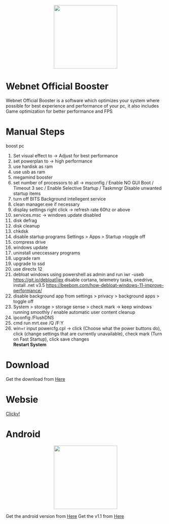 <p align="center">
<a href="https://imgbb.com/"><img src="https://imgur.com/eh9uJc6.png" widht="200" height="200" border="0"></a>
</p>

# Webnet Official Booster

Webnet Official Booster is a software which optimizes your system where possible for best experience and performance of your pc, it also includes Game optimization for better performance and FPS<br>
# Manual Steps
boost pc
1. Set visual effect to -> Adjust for best performance<br>
2. set powerplan to -> high performance<br>
3. use hardisk as ram<br>
4. use usb as ram<br>
5. megamind booster<br>
6. set number of processors to all -> msconfig / Enable NO GUI Boot / Timeout 3 sec / Enable Selective Startup / Taskmngr Disable unwanted startup items<br>
7. turn off BITS Background intellegent service<br>
8. clean manager.exe if necessary<br>
9. display settings right click -> refresh rate 60hz or above<br>
10. services.msc -> windows update disabled<br>
11. disk defrag<br>
12. disk cleanup<br>
13. chkdsk<br>
14. disable startup programs Settings > Apps > Startup >toggle off<br>
15. compress drive<br>
16. windows update<br>
17. uninstall uneccessary programs<br>
18. upgrade ram<br>
19. upgrade to ssd<br>
20. use directx 12<br>
21. debloat windows using powershell as admin and run iwr -useb https://git.io/debloat|iex disable cortana, telemetry tasks, onedrive, install .net v3.5
https://beebom.com/how-debloat-windows-11-improve-performance/<br>
22. disable background app from settings > privacy > background apps > toggle off<br>
23. System > storage > storage sense > check mark -> keep windows running smoothly / enable automatic user content cleanup <br>
24. ipconfig /FlushDNS<br>
25. cmd run mrt.exe /Q /F:Y<br>
26. win+r input powercfg.cpl -> click (Choose what the power buttons do), click (change settings that are currently unavailable), check mark (Turn on Fast Startup), click save changes<br>
<b>Restart System</b>

# Download
Get the download from <a href="https://www.github.com/MEGAMINDMK/Webnet-Official-Booster/releases/latest/download/Webnet.Official.Optimizer.setup.exe">Here</a>

# Websie
<a href="https://web-net.ml">Clicky!</a>

# Android

<p align="center">
<img src="https://i.imgur.com/HKR5INT.png" widht="200" height="200" border="0">
</p>

Get the android version from <a href="https://github.com/MEGAMINDMK/Webnet-Official-Booster/raw/refs/heads/master/webnetbooster.apk">Here</a> 
Get the v1.1 from <a href="https://github.com/MEGAMINDMK/Webnet-Official-Booster/raw/refs/heads/master/webnetbooster_v1_1.apk">Here</a>
